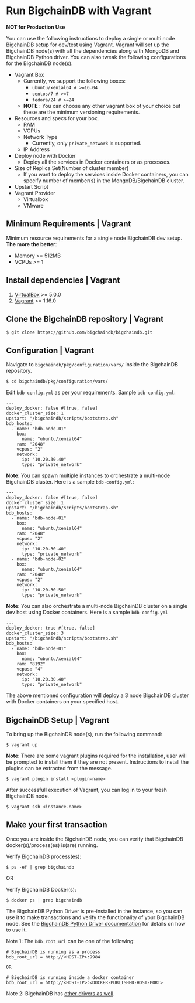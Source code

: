 # Run BigchainDB with Vagrant

**NOT for Production Use**

You can use the following instructions to deploy a single or multi node
BigchainDB setup for dev/test using Vagrant. Vagrant will set up the BigchainDB node(s)
with all the dependencies along with MongoDB and BigchainDB Python driver. You
can also tweak the following configurations for the BigchainDB node(s).
- Vagrant Box
  - Currently, we support the following boxes:
    - `ubuntu/xenial64 # >=16.04`
    - `centos/7 # >=7`
    - `fedora/24 # >=24`
  - **NOTE** : You can choose any other vagrant box of your choice but these are
  the minimum versioning requirements.
- Resources and specs for your box.
  - RAM
  - VCPUs
  - Network Type
    - Currently, only `private_network` is supported.
  - IP Address
- Deploy node with Docker
  - Deploy all the services in Docker containers or as processes.
- Size of Replica Set(Number of cluster member)
  - If you want to deploy the services inside Docker containers, you
  can specify number of member(s) in the MongoDB/BigchainDB cluster.
- Upstart Script
- Vagrant Provider
  - Virtualbox
  - VMware

## Minimum Requirements | Vagrant
Minimum resource requirements for a single node BigchainDB dev setup. **The more the better**:
- Memory >= 512MB
- VCPUs >= 1

## Install dependencies | Vagrant
1. [VirtualBox](https://www.virtualbox.org/wiki/Downloads) >= 5.0.0
2. [Vagrant](https://www.vagrantup.com/downloads.html) >= 1.16.0

## Clone the BigchainDB repository | Vagrant
```text
$ git clone https://github.com/bigchaindb/bigchaindb.git
```

## Configuration | Vagrant
Navigate to `bigchaindb/pkg/configuration/vars/` inside the BigchainDB repository.
```text
$ cd bigchaindb/pkg/configuration/vars/
```

Edit `bdb-config.yml` as per your requirements. Sample `bdb-config.yml`:

```text
---
deploy_docker: false #[true, false]
docker_cluster_size: 1
upstart: "/bigchaindb/scripts/bootstrap.sh"
bdb_hosts:
  - name: "bdb-node-01"
    box:
      name: "ubuntu/xenial64"
    ram: "2048"
    vcpus: "2"
    network:
      ip: "10.20.30.40"
      type: "private_network"
```

**Note**: You can spawn multiple instances to orchestrate a multi-node BigchainDB cluster.
Here is a sample `bdb-config.yml`:
```text
---
deploy_docker: false #[true, false]
docker_cluster_size: 1
upstart: "/bigchaindb/scripts/bootstrap.sh"
bdb_hosts:
  - name: "bdb-node-01"
    box:
      name: "ubuntu/xenial64"
    ram: "2048"
    vcpus: "2"
    network:
      ip: "10.20.30.40"
      type: "private_network"
  - name: "bdb-node-02"
    box:
      name: "ubuntu/xenial64"
    ram: "2048"
    vcpus: "2"
    network:
      ip: "10.20.30.50"
      type: "private_network"
```
**Note**: You can also orchestrate a multi-node BigchainDB cluster on a single dev host using Docker containers.
Here is a sample `bdb-config.yml`
```text
---
deploy_docker: true #[true, false]
docker_cluster_size: 3
upstart: "/bigchaindb/scripts/bootstrap.sh"
bdb_hosts:
  - name: "bdb-node-01"
    box:
      name: "ubuntu/xenial64"
    ram: "8192"
    vcpus: "4"
    network:
      ip: "10.20.30.40"
      type: "private_network"
```
The above mentioned configuration will deploy a 3 node BigchainDB cluster with Docker containers
on your specified host.

## BigchainDB Setup | Vagrant
To bring up the BigchainDB node(s), run the following command:

```text
$ vagrant up
```

**Note**: There are some vagrant plugins required for the installation,
user will be prompted to install them if they are not present. Instructions
to install the plugins can be extracted from the message.

```text
$ vagrant plugin install <plugin-name>
```

After successfull execution of Vagrant, you can log in to your fresh BigchainDB node.

```text
$ vagrant ssh <instance-name>
```

## Make your first transaction
Once you are inside the BigchainDB node, you can verify that BigchainDB
docker(s)/process(es) is(are) running.

Verify BigchainDB process(es):
```text
$ ps -ef | grep bigchaindb
```

OR

Verify BigchainDB Docker(s):
```text
$ docker ps | grep bigchaindb
```

The BigchainDB Python Driver is pre-installed in the instance,
so you can use it to make transactions
and verify the functionality of your BigchainDB node.
See the [BigchainDB Python Driver documentation](https://docs.bigchaindb.com/projects/py-driver/en/latest/index.html)
for details on how to use it.

Note 1: The `bdb_root_url` can be one of the following:
```text
# BigchainDB is running as a process
bdb_root_url = http://<HOST-IP>:9984

OR

# BigchainDB is running inside a docker container
bdb_root_url = http://<HOST-IP>:<DOCKER-PUBLISHED-HOST-PORT>
```

Note 2: BigchainDB has [other drivers as well](../drivers-clients/index.html).

